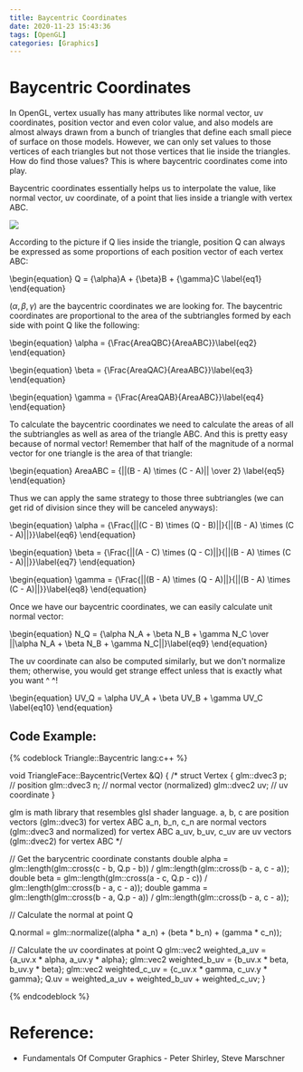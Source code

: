 ```yaml
---
title: Baycentric Coordinates
date: 2020-11-23 15:43:36
tags: [OpenGL]
categories: [Graphics]
---
```

$\newcommand{\Vc}[3]{\begin{bmatrix}
#1 \\\ #2 \\\ #3 \\\
\end{bmatrix} }$

$\newcommand{\Frac}[2]{
  #1 \over #2
}$

# Baycentric Coordinates

In OpenGL, vertex usually has many attributes like normal vector, uv coordinates, position vector and even color value, and also models are almost always drawn from a bunch of triangles that define each small piece of surface on those models. However, we can only set values to those vertices of each triangles but not those vertices that lie inside the triangles. How do find those values? This is where baycentric coordinates come into play.

Baycentric coordinates essentially helps us to interpolate the value, like normal vector, uv coordinate, of a point that lies inside a triangle with vertex ABC.

![](triangle_intersection.png)

According to the picture if Q lies inside the triangle, position Q can always be expressed as some proportions of each position vector of each vertex ABC:

\begin{equation}
  Q = {\alpha}A + {\beta}B + {\gamma}C \label{eq1}
\end{equation}

$(\alpha, \beta, \gamma)$ are the baycentric coordinates we are looking for. The baycentric coordinates are proportional to the area of the subtriangles formed by each side with point Q like the following:

\begin{equation}
  \alpha = {\Frac{AreaQBC}{AreaABC}}\label{eq2}
\end{equation}

\begin{equation}
  \beta = {\Frac{AreaQAC}{AreaABC}}\label{eq3}
\end{equation}

\begin{equation}
  \gamma = {\Frac{AreaQAB}{AreaABC}}\label{eq4}
\end{equation}

To calculate the baycentric coordinates we need to calculate the areas of all the subtriangles as well as area of the triangle ABC. And this is pretty easy because of normal vector! Remember that half of the magnitude of a normal vector for one triangle is the area of that triangle:

\begin{equation}
  AreaABC = {||(B - A) \times (C - A)|| \over 2} \label{eq5}
\end{equation}

Thus we can apply the same strategy to those three subtriangles (we can get rid of division since they will be canceled anyways):

\begin{equation}
  \alpha = {\Frac{||(C - B) \times (Q - B)||}{||(B - A) \times (C - A)||}}\label{eq6}
\end{equation}

\begin{equation}
  \beta = {\Frac{||(A - C) \times (Q - C)||}{||(B - A) \times (C - A)||}}\label{eq7}
\end{equation}

\begin{equation}
  \gamma = {\Frac{||(B - A) \times (Q - A)||}{||(B - A) \times (C - A)||}}\label{eq8}
\end{equation}

Once we have our baycentric coordinates, we can easily calculate unit normal vector:

\begin{equation}
  N_Q = {\alpha N_A + \beta N_B + \gamma N_C \over ||\alpha N_A + \beta N_B + \gamma N_C||}\label{eq9}
\end{equation}

The uv coordinate can also be computed similarly, but we don't normalize them; otherwise, you would get strange effect unless that is exactly what you want ^ ^!

\begin{equation}
  UV_Q = \alpha UV_A + \beta UV_B + \gamma UV_C \label{eq10}
\end{equation}

## Code Example:

{% codeblock Triangle::Baycentric lang:c++ %}

void TriangleFace::Baycentric(Vertex &Q)
{
  /*
  struct Vertex {
    glm::dvec3 p; // position
    glm::dvec3 n; // normal vector (normalized)
    glm::dvec2 uv; // uv coordinate
  }

  glm is math library that resembles glsl shader language.
  a, b, c are position vectors (glm::dvec3) for vertex ABC
  a_n, b_n, c_n are normal vectors (glm::dvec3 and normalized) for vertex ABC
  a_uv, b_uv, c_uv are uv vectors (glm::dvec2) for vertex ABC
  */

  // Get the barycentric coordinate constants
   double alpha = glm::length(glm::cross(c - b, Q.p - b)) / glm::length(glm::cross(b - a, c - a));
   double beta = glm::length(glm::cross(a - c, Q.p - c)) / glm::length(glm::cross(b - a, c - a));
   double gamma = glm::length(glm::cross(b - a, Q.p - a)) / glm::length(glm::cross(b - a, c - a));

   // Calculate the normal at point Q

   Q.normal = glm::normalize((alpha * a_n) + (beta * b_n) + (gamma * c_n));


   // Calculate the uv coordinates at point Q
   glm::vec2 weighted_a_uv = {a_uv.x * alpha, a_uv.y * alpha};
   glm::vec2 weighted_b_uv = {b_uv.x * beta, b_uv.y * beta};
   glm::vec2 weighted_c_uv = {c_uv.x * gamma, c_uv.y * gamma};
   Q.uv = weighted_a_uv + weighted_b_uv + weighted_c_uv;
}

{% endcodeblock %}

# Reference:
- Fundamentals Of Computer Graphics - Peter Shirley, Steve Marschner
